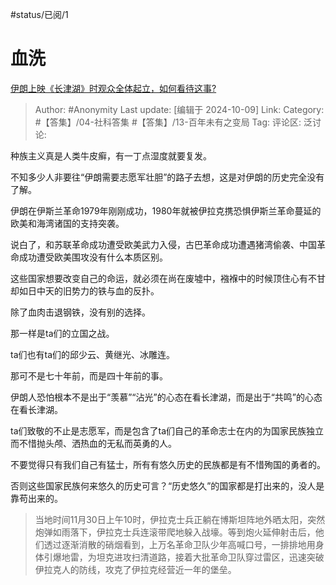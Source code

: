 #status/已阅/1

# 血洗

[伊朗上映《长津湖》时观众全体起立，如何看待这事?](https://www.zhihu.com/question/771395249/answer/4484987733)

> Author: #Anonymity
> Last update: [编辑于 2024-10-09]
> Link:
> Category: #【答集】/04-社科答集 #【答集】/13-百年未有之变局
> Tag:
> 评论区:
> 泛讨论:

种族主义真是人类牛皮癣，有一丁点湿度就要复发。

不知多少人非要往“伊朗需要志愿军壮胆”的路子去想，这是对伊朗的历史完全没有了解。

伊朗在伊斯兰革命1979年刚刚成功，1980年就被伊拉克携恐惧伊斯兰革命蔓延的欧美和海湾诸国的支持突袭。

说白了，和苏联革命成功遭受欧美武力入侵，古巴革命成功遭遇猪湾偷袭、中国革命成功遭受欧美围攻没有什么本质区别。

这些国家想要改变自己的命运，就必须在尚在废墟中，襁褓中的时候顶住心有不甘却如日中天的旧势力的铁与血的反扑。

除了血肉击退钢铁，没有别的选择。

那一样是ta们的立国之战。

ta们也有ta们的邱少云、黄继光、冰雕连。

那可不是七十年前，而是四十年前的事。

伊朗人恐怕根本不是出于“羡慕”“沾光”的心态在看长津湖，而是出于“共鸣”的心态在看长津湖。

ta们致敬的不止是志愿军，而是包含了ta们自己的革命志士在内的为国家民族独立而不惜抛头颅、洒热血的无私而英勇的人。

不要觉得只有我们自己有猛士，所有有悠久历史的民族都是有不惜殉国的勇者的。

否则这些国家民族何来悠久的历史可言？“历史悠久”的国家都是打出来的，没人是靠苟出来的。

> 当地时间11月30日上午10时，伊拉克士兵正躺在博斯坦阵地外晒太阳，突然炮弹如雨落下，伊拉克士兵连滚带爬地躲入战壕。等到炮火延伸射击后，他们透过逐渐消散的硝烟看到，上万名革命卫队少年高喊口号，一排排地用身体引爆地雷，为坦克进攻扫清道路，接着大批革命卫队穿过雷区，迅速突破伊拉克人的防线，攻克了伊拉克经营近一年的堡垒。
